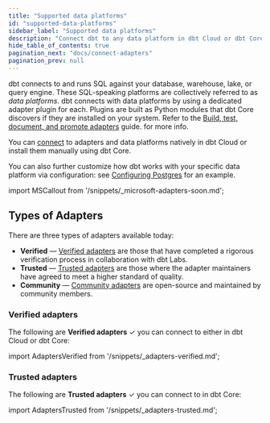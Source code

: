 ```yaml
---
title: "Supported data platforms"
id: "supported-data-platforms"
sidebar_label: "Supported data platforms"
description: "Connect dbt to any data platform in dbt Cloud or dbt Core, using a dedicated adapter plugin"
hide_table_of_contents: true
pagination_next: "docs/connect-adapters"
pagination_prev: null
---
```


dbt connects to and runs SQL against your database, warehouse, lake, or query engine. These SQL-speaking platforms are collectively referred to as _data platforms_. dbt connects with data platforms by using a dedicated adapter plugin for each. Plugins are built as Python modules that dbt Core discovers if they are installed on your system. Refer to the [Build, test, document, and promote adapters](/guides/adapter-creation) guide. for more info.

You can [connect](/docs/connect-adapters) to adapters and data platforms natively in dbt Cloud or install them manually using dbt Core.

You can also further customize how dbt works with your specific data platform via configuration: see [Configuring Postgres](/reference/resource-configs/postgres-configs) for an example.

import MSCallout from '/snippets/_microsoft-adapters-soon.md';

<MSCallout />

## Types of Adapters

There are three types of adapters available today:

- **Verified** &mdash; [Verified adapters](verified-adapters) are those that have completed a rigorous verification process in collaboration with dbt Labs.
- **Trusted** &mdash; [Trusted adapters](trusted-adapters) are those where the adapter maintainers have agreed to meet a higher standard of quality.
- **Community** &mdash; [Community adapters](community-adapters) are open-source and maintained by community members. 

### Verified adapters

The following are **Verified adapters** ✓ you can connect to either in dbt Cloud or dbt Core:

import AdaptersVerified from '/snippets/_adapters-verified.md';

<AdaptersVerified />

### Trusted adapters

The following are **Trusted adapters** ✓ you can connect to in dbt Core:

import AdaptersTrusted from '/snippets/_adapters-trusted.md';

<AdaptersTrusted />
